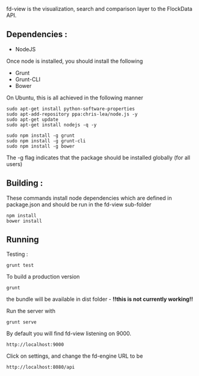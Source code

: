 fd-view is the visualization, search and comparison layer to the FlockData API.

## Dependencies :
* NodeJS

Once node is installed, you should install the following

* Grunt
* Grunt-CLI
* Bower

On Ubuntu, this is all achieved in the following manner
```
sudo apt-get install python-software-properties
sudo apt-add-repository ppa:chris-lea/node.js -y
sudo apt-get update
sudo apt-get install nodejs -q -y

sudo npm install -g grunt
sudo npm install -g grunt-cli
sudo npm install -g bower
```
The -g flag indicates that the package should be installed globally (for all users)

## Building :
These commands install node dependencies which are defined in package.json and should be run in the fd-view sub-folder
```
npm install 
bower install 
```

## Running

Testing :
```
grunt test
```

To build a production version
```
grunt
```

the bundle will be available in dist folder - **!!this is not currently working!!**

Run the server with
```
grunt serve
```
By default you will find fd-view listening on 9000. 

```
http://localhost:9000
```
Click on settings, and change the fd-engine URL to be 
```
http://localhost:8080/api
```
